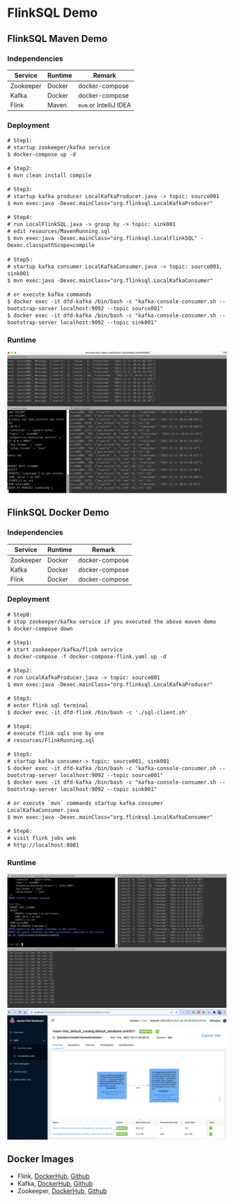 # FlinkSQL Demo

## FlinkSQL Maven Demo

### Independencies

| Service | Runtime | Remark |
|---|---|---|
| Zookeeper | Docker | docker-compose |
| Kafka | Docker | docker-compose |
| Flink | Maven | `mvm` or IntelliJ IDEA |

### Deployment

```
# Step1: 
# startup zookeeper/kafka service
$ docker-compose up -d

# Step2:
$ mvn clean install compile

# Step3:
# startup kafka producer LocalKafkaProducer.java -> topic: source001
$ mvn exec:java -Dexec.mainClass="org.flinksql.LocalKafkaProducer"

# Step4:
# run LocalFlinkSQL.java -> group by -> topic: sink001
# edit resources/MavenRunning.sql
$ mvn exec:java -Dexec.mainClass="org.flinksql.LocalFlinkSQL" -Dexec.classpathScope=compile

# Step5：
# startup kafka consumer LocalKafkaConsumer.java -> topic: source001, sink001
$ mvn exec:java -Dexec.mainClass="org.flinksql.LocalKafkaConsumer"

# or execute kafka commands
$ docker exec -it dfd-kafka /bin/bash -c "kafka-console-consumer.sh --bootstrap-server localhost:9092 --topic source001"
$ docker exec -it dfd-kafka /bin/bash -c "kafka-console-consumer.sh --bootstrap-server localhost:9092 --topic sink001"
```

### Runtime

<img src="doc/img/maven-runtime.png" width="600px"/>

## FlinkSQL Docker Demo

### Independencies

| Service | Runtime | Remark |
|---|---|---|
| Zookeeper | Docker | docker-compose |
| Kafka | Docker | docker-compose |
| Flink | Docker | docker-compose |

### Deployment

```
# Step0:
# stop zookeeper/kafka service if you executed the above maven demo
$ docker-compose down

# Step1:
# start zookeeper/kafka/flink service
$ docker-compose -f docker-compose-flink.yaml up -d

# Step2:
# run LocalKafkaProducer.java -> topic: source001
$ mvn exec:java -Dexec.mainClass="org.flinksql.LocalKafkaProducer"

# Step3:
# enter flink sql terminal
$ docker exec -it dfd-flink /bin/bash -c './sql-client.sh'

# Step4:
# execute flink sqls one by one
# resources/FlinkRunning.sql

# Step5:
# startup kafka consumer-> topic: source001, sink001
$ docker exec -it dfd-kafka /bin/bash -c "kafka-console-consumer.sh --bootstrap-server localhost:9092 --topic source001"
$ docker exec -it dfd-kafka /bin/bash -c "kafka-console-consumer.sh --bootstrap-server localhost:9092 --topic sink001"

# or execute `mvn` commands startup kafka consumer LocalKafkaConsumer.java 
$ mvn exec:java -Dexec.mainClass="org.flinksql.LocalKafkaConsumer"

# Step6:
# visit flink jobs web 
# http://localhost:8081
```

### Runtime

<img src="doc/img/flink-runtime.png" width="600px"/>

<img src="doc/img/flink-jobs-web.png" width="600px"/>

## Docker Images

- Flink, [DockerHub](https://hub.docker.com/repository/docker/imjaden/flink), [Github](https://github.com/imjaden/docker-flink)
- Kafka, [DockerHub](https://hub.docker.com/repository/docker/imjaden/kafka), [Github](https://github.com/imjaden/docker-kafka)
- Zookeeper, [DockerHub](https://hub.docker.com/repository/docker/imjaden/zookeeper), [Github](https://github.com/imjaden/docker-zookeeper)
